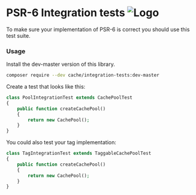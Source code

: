 # PSR-6 Integration tests ![Logo](https://raw.githubusercontent.com/php-cache/documentation/master/logos/php-cache-logo-64.png)

To make sure your implementation of PSR-6 is correct you should use this test suite. 

### Usage

Install the dev-master version of this library.

```bash
composer require --dev cache/integration-tests:dev-master
```

Create a test that looks like this: 
```php
class PoolIntegrationTest extends CachePoolTest
{
    public function createCachePool()
    {
        return new CachePool();
    }
}
```

You could also test your tag implementation:
```php
class TagIntegrationTest extends TaggableCachePoolTest
{
    public function createCachePool()
    {
        return new CachePool();
    }
}
```

